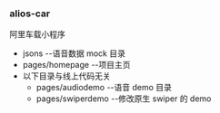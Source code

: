 ### alios-car

阿里车载小程序

- jsons --语音数据 mock 目录
- pages/homepage --项目主页
- 以下目录与线上代码无关
  - pages/audiodemo --语音 demo 目录
  - pages/swiperdemo --修改原生 swiper 的 demo
